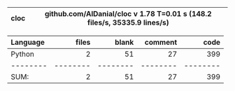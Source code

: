 cloc|github.com/AlDanial/cloc v 1.78  T=0.01 s (148.2 files/s, 35335.9 lines/s)
--- | ---

Language|files|blank|comment|code
:-------|-------:|-------:|-------:|-------:
Python|2|51|27|399
--------|--------|--------|--------|--------
SUM:|2|51|27|399
